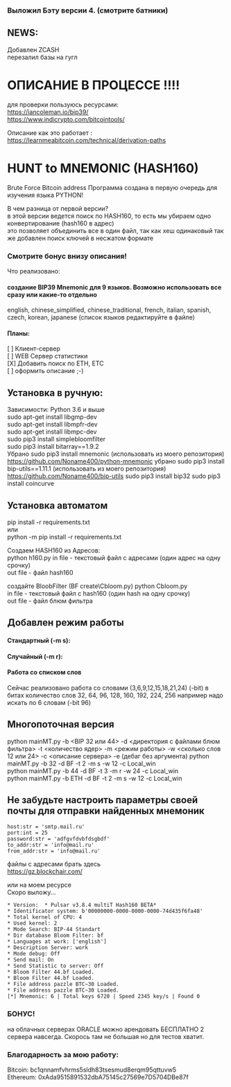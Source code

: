 ### Выложил Бэту версии 4. (смотрите батники)

## NEWS:
  
  Добавлен ZCASH  
  перезалил базы на гугл

# ОПИСАНИЕ В ПРОЦЕССЕ !!!!  
  
  для проверки пользуюсь ресурсами:  
  https://iancoleman.io/bip39/  
  https://www.indicrypto.com/bitcointools/  
  
  Описание как это работает :  
  https://learnmeabitcoin.com/technical/derivation-paths
  
# HUNT to MNEMONIC (HASH160)
Brute Force Bitcoin address
Программа создана в первую очередь для изучения языка PYTHON! 

В чем разница от первой версии?  
в этой версии ведется поиск по HASH160, то есть мы убираем одно конвертирование (hash160 в адрес)  
это позволяет объединить все в один файл, так как хеш одинаковый
так же добавлен поиск ключей в несжатом формате

### Смотрите бонус внизу описания!  

Что реализовано:  
#### создание BIP39 Mnemonic для 9 языков. Возможно использовать все сразу или какие-то отдельно 
english, chinese_simplified, chinese_traditional, french, italian, spanish, czech, korean, japanese (список языков редактируйте в файле)  
  
#### Планы:  
[ ] Клиент-сервер  
[ ]  WEB Сервер статистики  
[Х] Добавить поиск по ETH, ETC  
[ ] оформить описание ;-)  
  


## Установка в ручную:  
Зависимости: Python 3.6 и выше  
sudo apt-get install libgmp-dev  
sudo apt-get install libmpfr-dev  
sudo apt-get install libmpc-dev  
sudo pip3 install simplebloomfilter  
sudo pip3 install bitarray==1.9.2  
Убрано sudo pip3 install mnemonic  (использовать из моего репозитория)   
https://github.com/Noname400/python-mnemonic 
убрано sudo pip3 install bip-utils==1.11.1  (использовать из моего репозитория)   
https://github.com/Noname400/bip-utils
sudo pip3 install bip32
sudo pip3 install coincurve
  
## Установка автоматом  
pip install -r requirements.txt  
или  
python -m pip install -r requirements.txt

Создаем HASH160 из Адресов:  
python h160.py <in file> <outfile>
  in file - текстовый файл с адресами (один адрес на одну срочку)  
  out file - файл hash160  
  
создайте BloobFilter (BF create\Cbloom.py)
python Cbloom.py <in file> <outfile>  
  in file - текстовый файл с hash160 (один hash на одну срочку)  
  out file - файл блюм фильтра  
  
## Добавлен режим работы  
#### Стандартный (-m s):  
#### Случайный (-m r):  

#### Работа со списком слов
  Сейчас реализовано работа со словами (3,6,9,12,15,18,21,24) (-bit)
  в битах количество слов 32, 64, 96, 128, 160, 192, 224, 256
  например надо искать по 6 словам (-bit 96)
  
## Многопоточная версия  
  python mainMT.py -b <BIP 32 или 44> -d <директория с файлами блюм фильтра> -t <количество ядер> -m <режим работы> -w <сколько слов 12 или 24> -c <описание сервера> -e (дебаг без аргумента) 
  python mainMT.py -b 32 -d BF -t 2 -m s -w 12 -c Local_win  
  python mainMT.py -b 44 -d BF -t 3 -m r -w 24 -c Local_win  
  python mainMT.py -b ETH -d BF -t 2 -m s -w 12 -c Local_win  

    
## Не забудьте настроить параметры своей почты для отправки найденных мнемоник  
    host:str = 'smtp.mail.ru'  
    port:int = 25  
    password:str = 'adfgvfdvbfdsgbdf'  
    to_addr:str = 'info@mail.ru'  
    from_addr:str = 'info@mail.ru'  
  
  
  
файлы с адресами брать здесь  
https://gz.blockchair.com/  
  
или на моем ресурсе  
Скоро выложу...

  

    * Version:  * Pulsar v3.8.4 multiT Hash160 BETA*
    * Identificator system: b'00000000-0000-0000-0000-74d435f6fa48'
    * Total kernel of CPU: 4
    * Used kernel: 2
    * Mode Search: BIP-44 Standart
    * Dir database Bloom Filter: bf
    * Languages at work: ['english']
    * Description Server: work
    * Mode debug: Off
    * Send mail: On
    * Send Statistic to server: Off
    * Bloom Filter 44.bf Loaded.
    * Bloom Filter 44.bf Loaded.
    * File address pazzle BTC~30 Loaded.
    * File address pazzle BTC~30 Loaded.
    [*] Mnemonic: 6 | Total keys 6720 | Speed 2345 key/s | Found 0
    

### БОНУС!  
  на облачных серверах ORACLE можно арендовать БЕСПЛАТНО 2 сервера навсегда. Скорось там не большая но для тестов хватит.

### Благодарность за мою работу:  
Bitcoin: bc1qnnamfvhrms5sldh83tsesmud8erqm95qttuvw5  
Ethereum: 0xAda9515891532dbA75145c27569e7D5704DBe87f  
